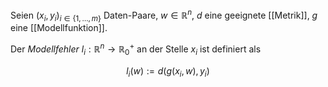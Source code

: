 Seien $(x_i, y_i)_{i \in \{ 1, \dots, m \}}$ Daten-Paare, $w \in \mathbb{R}^n$, $d$ eine geeignete [[Metrik]], $g$ eine [[Modellfunktion]].

Der *Modellfehler* $l_i : \mathbb{R}^n \to \mathbb{R}_0^+$ an der Stelle $x_i$ ist definiert als

$$
	l_i(w) := d(g(x_i, w), y_i)
$$